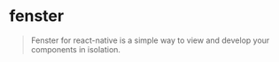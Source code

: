 # fenster

> Fenster for react-native is a simple way to view and develop your components
> in isolation.
